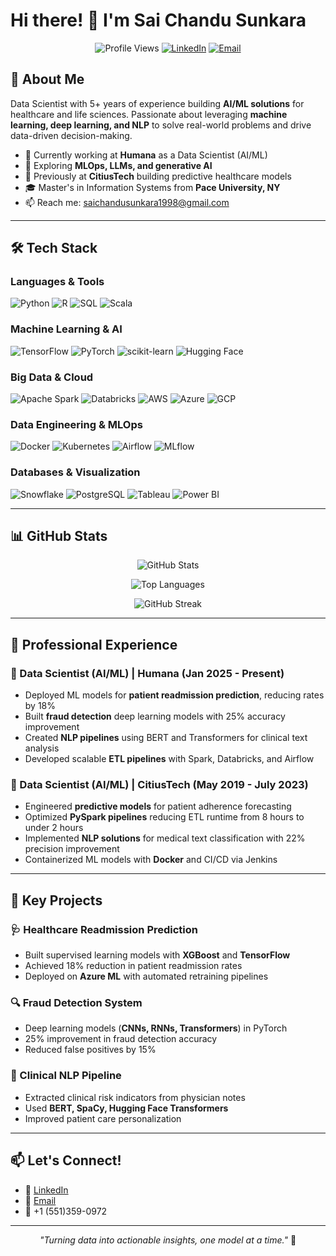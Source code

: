 # Hi there! 👋 I'm Sai Chandu Sunkara

<div align="center">
  
![Profile Views](https://komarev.com/ghpvc/?username=YOUR_USERNAME&color=blue&style=flat-square)
[![LinkedIn](https://img.shields.io/badge/-LinkedIn-0077B5?style=flat-square&logo=LinkedIn&logoColor=white)](https://www.linkedin.com/in/sunkara-sai-chandu/)
[![Email](https://img.shields.io/badge/-Email-D14836?style=flat-square&logo=Gmail&logoColor=white)](mailto:saichandusunkara1998@gmail.com)

</div>

## 🚀 About Me

Data Scientist with 5+ years of experience building **AI/ML solutions** for healthcare and life sciences. Passionate about leveraging **machine learning, deep learning, and NLP** to solve real-world problems and drive data-driven decision-making.

- 🔭 Currently working at **Humana** as a Data Scientist (AI/ML)
- 🌱 Exploring **MLOps, LLMs, and generative AI**
- 💼 Previously at **CitiusTech** building predictive healthcare models
- 🎓 Master's in Information Systems from **Pace University, NY**
- 📫 Reach me: saichandusunkara1998@gmail.com

---

## 🛠️ Tech Stack

### Languages & Tools
![Python](https://img.shields.io/badge/-Python-3776AB?style=flat-square&logo=python&logoColor=white)
![R](https://img.shields.io/badge/-R-276DC3?style=flat-square&logo=r&logoColor=white)
![SQL](https://img.shields.io/badge/-SQL-4479A1?style=flat-square&logo=postgresql&logoColor=white)
![Scala](https://img.shields.io/badge/-Scala-DC322F?style=flat-square&logo=scala&logoColor=white)

### Machine Learning & AI
![TensorFlow](https://img.shields.io/badge/-TensorFlow-FF6F00?style=flat-square&logo=tensorflow&logoColor=white)
![PyTorch](https://img.shields.io/badge/-PyTorch-EE4C2C?style=flat-square&logo=pytorch&logoColor=white)
![scikit-learn](https://img.shields.io/badge/-scikit--learn-F7931E?style=flat-square&logo=scikit-learn&logoColor=white)
![Hugging Face](https://img.shields.io/badge/-Hugging%20Face-FFD21E?style=flat-square&logo=huggingface&logoColor=black)

### Big Data & Cloud
![Apache Spark](https://img.shields.io/badge/-Apache%20Spark-E25A1C?style=flat-square&logo=apachespark&logoColor=white)
![Databricks](https://img.shields.io/badge/-Databricks-FF3621?style=flat-square&logo=databricks&logoColor=white)
![AWS](https://img.shields.io/badge/-AWS-232F3E?style=flat-square&logo=amazon-aws&logoColor=white)
![Azure](https://img.shields.io/badge/-Azure-0078D4?style=flat-square&logo=microsoft-azure&logoColor=white)
![GCP](https://img.shields.io/badge/-GCP-4285F4?style=flat-square&logo=google-cloud&logoColor=white)

### Data Engineering & MLOps
![Docker](https://img.shields.io/badge/-Docker-2496ED?style=flat-square&logo=docker&logoColor=white)
![Kubernetes](https://img.shields.io/badge/-Kubernetes-326CE5?style=flat-square&logo=kubernetes&logoColor=white)
![Airflow](https://img.shields.io/badge/-Airflow-017CEE?style=flat-square&logo=apache-airflow&logoColor=white)
![MLflow](https://img.shields.io/badge/-MLflow-0194E2?style=flat-square&logo=mlflow&logoColor=white)

### Databases & Visualization
![Snowflake](https://img.shields.io/badge/-Snowflake-29B5E8?style=flat-square&logo=snowflake&logoColor=white)
![PostgreSQL](https://img.shields.io/badge/-PostgreSQL-336791?style=flat-square&logo=postgresql&logoColor=white)
![Tableau](https://img.shields.io/badge/-Tableau-E97627?style=flat-square&logo=tableau&logoColor=white)
![Power BI](https://img.shields.io/badge/-Power%20BI-F2C811?style=flat-square&logo=power-bi&logoColor=black)

---

## 📊 GitHub Stats

<div align="center">
  
![GitHub Stats](https://github-readme-stats.vercel.app/api?username=YOUR_USERNAME&show_icons=true&theme=tokyonight&hide_border=true)

![Top Languages](https://github-readme-stats.vercel.app/api/top-langs/?username=YOUR_USERNAME&layout=compact&theme=tokyonight&hide_border=true)

![GitHub Streak](https://github-readme-streak-stats.herokuapp.com/?user=YOUR_USERNAME&theme=tokyonight&hide_border=true)

</div>

---

## 💼 Professional Experience

### 🏥 Data Scientist (AI/ML) | Humana (Jan 2025 - Present)
- Deployed ML models for **patient readmission prediction**, reducing rates by 18%
- Built **fraud detection** deep learning models with 25% accuracy improvement
- Created **NLP pipelines** using BERT and Transformers for clinical text analysis
- Developed scalable **ETL pipelines** with Spark, Databricks, and Airflow

### 🏥 Data Scientist (AI/ML) | CitiusTech (May 2019 - July 2023)
- Engineered **predictive models** for patient adherence forecasting
- Optimized **PySpark pipelines** reducing ETL runtime from 8 hours to under 2 hours
- Implemented **NLP solutions** for medical text classification with 22% precision improvement
- Containerized ML models with **Docker** and CI/CD via Jenkins

---

## 🎯 Key Projects

### 🩺 Healthcare Readmission Prediction
- Built supervised learning models with **XGBoost** and **TensorFlow**
- Achieved 18% reduction in patient readmission rates
- Deployed on **Azure ML** with automated retraining pipelines

### 🔍 Fraud Detection System
- Deep learning models (**CNNs, RNNs, Transformers**) in PyTorch
- 25% improvement in fraud detection accuracy
- Reduced false positives by 15%

### 📝 Clinical NLP Pipeline
- Extracted clinical risk indicators from physician notes
- Used **BERT, SpaCy, Hugging Face Transformers**
- Improved patient care personalization

---

## 📫 Let's Connect!

- 💼 [LinkedIn](https://www.linkedin.com/in/sunkara-sai-chandu/)
- 📧 [Email](mailto:saichandusunkara1998@gmail.com)
- 📱 +1 (551)359-0972

---

<div align="center">
  
*"Turning data into actionable insights, one model at a time."* 🚀

</div>
